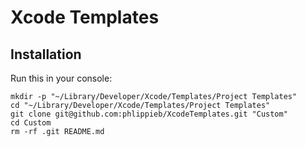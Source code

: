 # Xcode Templates

## Installation

Run this in your console:

```
mkdir -p "~/Library/Developer/Xcode/Templates/Project Templates"
cd "~/Library/Developer/Xcode/Templates/Project Templates"
git clone git@github.com:phlippieb/XcodeTemplates.git "Custom"
cd Custom
rm -rf .git README.md
```
